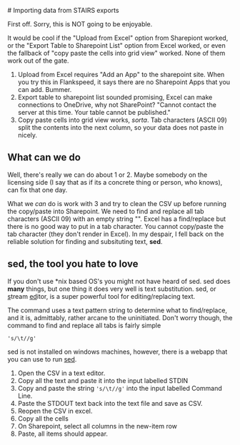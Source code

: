 \# Importing data from STAIRS exports

First off. Sorry, this is NOT going to be enjoyable.

It would be cool if the "Upload from Excel" option from Sharepiont worked, or the "Export Table to Sharepoint List" option from Excel worked, or even the fallback of "copy paste the cells into grid view" worked. None of them work out of the gate. 

1. Upload from Excel requires "Add an App" to the sharepoint site. When you try this in Flankspeed, it says there are no Sharepoint Apps that you can add. Bummer.
2. Export table to sharepoint list sounded promising, Excel can make connections to OneDrive, why not SharePoint? "Cannot contact the server at this time. Your table cannot be published."
3. Copy paste cells into grid view works, _sorta_. Tab characters (ASCII 09) split the contents into the next column, so your data does not paste in nicely.

## What can we do

Well, there's really we can do about 1 or 2. Maybe somebody on the licensing side (I say that as if its a concrete thing or person, who knows), can fix that one day.

What we _can_ do is work with 3 and try to clean the CSV up before running the copy/paste into Sharepoint. We need to find and replace all tab characters (ASCII 09) with an empty string "". Excel has a find/replace but there is no good way to put in a tab character. You cannot copy/paste the tab character (they don't render in Excel). In my despair, I fell back on the reliable solution for finding and subsituting text, **sed**.

## sed, the tool you hate to love

If you don't use \*nix based OS's you might not have heard of sed. sed does **many** things, but one thing it does very well is text substitution. sed, or <ins>s</ins>tream <ins>ed</ins>itor, is a super powerful tool for editing/replacing text.

The command uses a text pattern string to determine what to find/replace, and it is, admittably, rather arcane to the uninitiated. Don't worry though, the command to find and replace all tabs is fairly simple

```shell
's/\t//g'
```

sed is not installed on windows machines, however, there is a webapp that you can use to run [sed](https://sed.js.org/).

1. Open the CSV in a text editor.
2. Copy all the text and paste it into the input labelled STDIN
3. Copy and paste the string `'s/\t//g'` into the input labelled Command Line.
4. Paste the STDOUT text back into the text file and save as CSV.
5. Reopen the CSV in excel.
6. Copy all the cells
7. On Sharepoint, select all columns in the new-item row
8. Paste, all items should appear.

